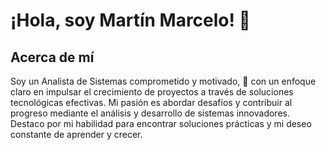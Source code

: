 # ¡Hola, soy Martín Marcelo! 👋

## Acerca de mí

Soy un Analista de Sistemas comprometido y motivado, 🌱 con un enfoque claro en impulsar el crecimiento de proyectos a través de soluciones tecnológicas efectivas. Mi pasión es abordar desafíos y contribuir al progreso mediante el análisis y desarrollo de sistemas innovadores. Destaco por mi habilidad para encontrar soluciones prácticas y mi deseo constante de aprender y crecer. 
